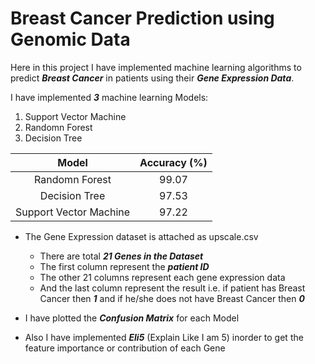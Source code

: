 # Breast Cancer Prediction using Genomic Data #

Here in this project I have implemented machine learning algorithms to predict ___Breast Cancer___ in patients using their ___Gene Expression Data___.

I have implemented ___3___ machine learning Models:
1. Support Vector Machine
2. Randomn Forest
3. Decision Tree

Model                   | Accuracy (%)
:---------------------: | :-----------:
Randomn Forest          | 99.07
Decision Tree           | 97.53
Support Vector Machine  | 97.22

* The Gene Expression dataset is attached as upscale.csv
  * There are total ___21 Genes in the Dataset___
  * The first column represent the ___patient ID___
  * The other 21 columns represent each gene expression data
  * And the last column represent the result i.e. if patient has Breast Cancer then ___1___ and if he/she does not have Breast Cancer then ___0___ 

* I have plotted the ___Confusion Matrix___ for each Model
* Also I have implemented ___Eli5___ (Explain Like I am 5) inorder to get the feature importance or contribution of each Gene
